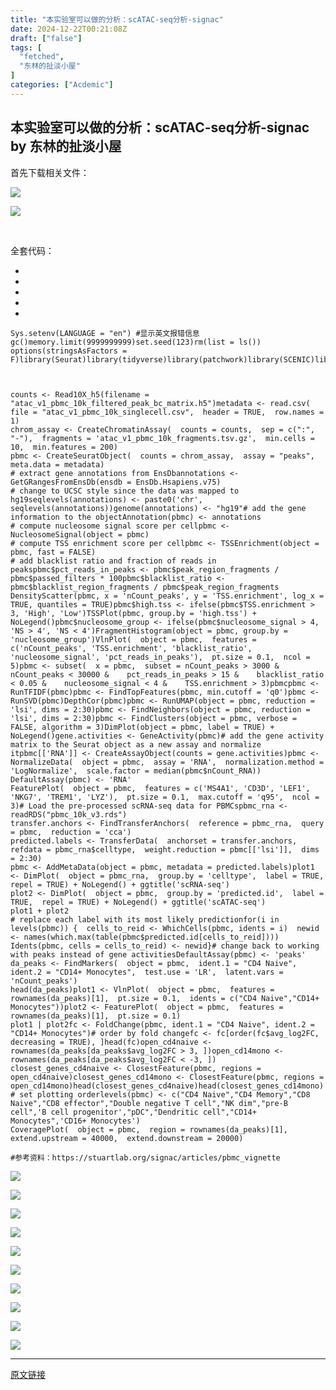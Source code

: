 ```yaml
---
title: "本实验室可以做的分析：scATAC-seq分析-signac"
date: 2024-12-22T00:21:08Z
draft: ["false"]
tags: [
  "fetched",
  "东林的扯淡小屋"
]
categories: ["Acdemic"]
---
```

本实验室可以做的分析：scATAC-seq分析-signac by 东林的扯淡小屋
------
<div><p>首先下载相关文件：<br></p><p><img data-galleryid="" data-ratio="0.5638888888888889" data-s="300,640" data-type="png" data-w="1080" data-src="https://mmbiz.qpic.cn/mmbiz_png/kZ1wdgAscBr9WKRw7ibjDQ9yUBhqhSJxjqypd05JL6Oic71MPQPx4Ixd8I3ffvdSH4N6yGduInrtdVGLpl0LYbIg/640?wx_fmt=png" src="https://mmbiz.qpic.cn/mmbiz_png/kZ1wdgAscBr9WKRw7ibjDQ9yUBhqhSJxjqypd05JL6Oic71MPQPx4Ixd8I3ffvdSH4N6yGduInrtdVGLpl0LYbIg/640?wx_fmt=png"></p><p><img data-galleryid="" data-ratio="0.28854314002828857" data-s="300,640" data-type="png" data-w="707" data-src="https://mmbiz.qpic.cn/mmbiz_png/kZ1wdgAscBr9WKRw7ibjDQ9yUBhqhSJxjDMiaQibVDbibGud8S2KKzIFtItxJyJDznaT3ibwe9GIWK6iaAOdwOtn4HQg/640?wx_fmt=png" src="https://mmbiz.qpic.cn/mmbiz_png/kZ1wdgAscBr9WKRw7ibjDQ9yUBhqhSJxjDMiaQibVDbibGud8S2KKzIFtItxJyJDznaT3ibwe9GIWK6iaAOdwOtn4HQg/640?wx_fmt=png"></p><p><br></p><p>全套代码：<br></p><section><section><ul><li><li><li><li><li></ul><pre data-lang="sql"><code><span>Sys.setenv(LANGUAGE = "en") <span>#显示英文报错信息</span></span></code><code><span>gc()</span></code><code><span>memory.limit(9999999999)</span></code><code><span>set.seed(<span>123</span>)</span></code><code><span>rm(<span>list</span> = ls())  </span></code><code><span>options(stringsAsFactors = F)</span></code><code><span><span>library</span>(Seurat)</span></code><code><span><span>library</span>(tidyverse)</span></code><code><span><span>library</span>(patchwork)</span></code><code><span><span>library</span>(SCENIC)</span></code><code><span><span>library</span>(plyr)</span></code><code><span><span>library</span>(permute)</span></code><code><span><span>library</span>(data.table)</span></code><code><span><span>library</span>(SCopeLoomR)</span></code><code><span><span>library</span>(Signac)</span></code><code><span><span>library</span>(Seurat)</span></code><code><span><span>library</span>(EnsDb.Hsapiens.v75)</span></code><code><span><span>library</span>(ggplot2)</span></code><code><span><span>library</span>(patchwork)</span></code><code><span>setwd(<span>"/data1/yudonglin/scATAC"</span>)</span></code><code><span><br></span></code><code><span><br></span></code><code><span><br></span></code><code><span><br></span></code><code><span>counts &lt;- Read10X_h5(filename = <span>"atac_v1_pbmc_10k_filtered_peak_bc_matrix.h5"</span>)</span></code><code><span>metadata &lt;- read.csv(</span></code><code><span>  <span>file</span> = <span>"atac_v1_pbmc_10k_singlecell.csv"</span>,</span></code><code><span>  header = <span>TRUE</span>,</span></code><code><span>  row.names = <span>1</span></span></code><code><span>)</span></code><code><span><br></span></code><code><span>chrom_assay &lt;- CreateChromatinAssay(</span></code><code><span>  counts = counts,</span></code><code><span>  sep = c(<span>":"</span>, <span>"-"</span>),</span></code><code><span>  fragments = <span>'atac_v1_pbmc_10k_fragments.tsv.gz'</span>,</span></code><code><span>  min.cells = <span>10</span>,</span></code><code><span>  min.features = <span>200</span></span></code><code><span>)</span></code><code><span><br></span></code><code><span>pbmc &lt;- CreateSeuratObject(</span></code><code><span>  counts = chrom_assay,</span></code><code><span>  assay = <span>"peaks"</span>,</span></code><code><span>  meta.data = metadata</span></code><code><span>)</span></code><code><span><br></span></code><code><span><span># extract gene annotations from EnsDb</span></span></code><code><span>annotations &lt;- GetGRangesFromEnsDb(ensdb = EnsDb.Hsapiens.v75)</span></code><code><span><br></span></code><code><span><span># change to UCSC style since the data was mapped to hg19</span></span></code><code><span>seqlevels(annotations) &lt;- paste0(<span>'chr'</span>, seqlevels(annotations))</span></code><code><span>genome(annotations) &lt;- <span>"hg19"</span></span></code><code><span><span># add the gene information to the object</span></span></code><code><span>Annotation(pbmc) &lt;- annotations</span></code><code><span><br></span></code><code><span><span># compute nucleosome signal score per cell</span></span></code><code><span>pbmc &lt;- NucleosomeSignal(<span>object</span> = pbmc)</span></code><code><span><br></span></code><code><span><span># compute TSS enrichment score per cell</span></span></code><code><span>pbmc &lt;- TSSEnrichment(<span>object</span> = pbmc, <span>fast</span> = <span>FALSE</span>)</span></code><code><span><br></span></code><code><span><span># add blacklist ratio and fraction of reads in peaks</span></span></code><code><span>pbmc$pct_reads_in_peaks &lt;- pbmc$peak_region_fragments / pbmc$passed_filters * <span>100</span></span></code><code><span>pbmc$blacklist_ratio &lt;- pbmc$blacklist_region_fragments / pbmc$peak_region_fragments</span></code><code><span><br></span></code><code><span>DensityScatter(pbmc, x = <span>'nCount_peaks'</span>, y = <span>'TSS.enrichment'</span>, log_x = <span>TRUE</span>, quantiles = <span>TRUE</span>)</span></code><code><span>pbmc$high.tss &lt;- ifelse(pbmc$TSS.enrichment &gt; <span>3</span>, <span>'High'</span>, <span>'Low'</span>)</span></code><code><span>TSSPlot(pbmc, group.by = <span>'high.tss'</span>) + NoLegend()</span></code><code><span>pbmc$nucleosome_group &lt;- ifelse(pbmc$nucleosome_signal &gt; <span>4</span>, <span>'NS &gt; 4'</span>, <span>'NS &lt; 4'</span>)</span></code><code><span>FragmentHistogram(<span>object</span> = pbmc, group.by = <span>'nucleosome_group'</span>)</span></code><code><span>VlnPlot(</span></code><code><span>  <span>object</span> = pbmc,</span></code><code><span>  features = c(<span>'nCount_peaks'</span>, <span>'TSS.enrichment'</span>, <span>'blacklist_ratio'</span>, <span>'nucleosome_signal'</span>, <span>'pct_reads_in_peaks'</span>),</span></code><code><span>  pt.size = <span>0.1</span>,</span></code><code><span>  ncol = <span>5</span></span></code><code><span>)</span></code><code><span>pbmc &lt;- subset(</span></code><code><span>  x = pbmc,</span></code><code><span>  subset = nCount_peaks &gt; <span>3000</span> &amp;</span></code><code><span>    nCount_peaks &lt; <span>30000</span> &amp;</span></code><code><span>    pct_reads_in_peaks &gt; <span>15</span> &amp;</span></code><code><span>    blacklist_ratio &lt; <span>0.05</span> &amp;</span></code><code><span>    nucleosome_signal &lt; <span>4</span> &amp;</span></code><code><span>    TSS.enrichment &gt; <span>3</span></span></code><code><span>)</span></code><code><span>pbmc</span></code><code><span>pbmc &lt;- RunTFIDF(pbmc)</span></code><code><span>pbmc &lt;- FindTopFeatures(pbmc, min.cutoff = <span>'q0'</span>)</span></code><code><span>pbmc &lt;- RunSVD(pbmc)</span></code><code><span>DepthCor(pbmc)</span></code><code><span>pbmc &lt;- RunUMAP(<span>object</span> = pbmc, reduction = <span>'lsi'</span>, dims = <span>2</span>:<span>30</span>)</span></code><code><span>pbmc &lt;- FindNeighbors(<span>object</span> = pbmc, reduction = <span>'lsi'</span>, dims = <span>2</span>:<span>30</span>)</span></code><code><span>pbmc &lt;- FindClusters(<span>object</span> = pbmc, verbose = <span>FALSE</span>, algorithm = <span>3</span>)</span></code><code><span>DimPlot(<span>object</span> = pbmc, label = <span>TRUE</span>) + NoLegend()</span></code><code><span>gene.activities &lt;- GeneActivity(pbmc)</span></code><code><span><span># add the gene activity matrix to the Seurat object as a new assay and normalize it</span></span></code><code><span>pbmc[[<span>'RNA'</span>]] &lt;- CreateAssayObject(counts = gene.activities)</span></code><code><span>pbmc &lt;- NormalizeData(</span></code><code><span>  <span>object</span> = pbmc,</span></code><code><span>  assay = <span>'RNA'</span>,</span></code><code><span>  normalization.method = <span>'LogNormalize'</span>,</span></code><code><span>  scale.factor = <span>median</span>(pbmc$nCount_RNA)</span></code><code><span>)</span></code><code><span><br></span></code><code><span>DefaultAssay(pbmc) &lt;- <span>'RNA'</span></span></code><code><span><br></span></code><code><span>FeaturePlot(</span></code><code><span>  <span>object</span> = pbmc,</span></code><code><span>  features = c(<span>'MS4A1'</span>, <span>'CD3D'</span>, <span>'LEF1'</span>, <span>'NKG7'</span>, <span>'TREM1'</span>, <span>'LYZ'</span>),</span></code><code><span>  pt.size = <span>0.1</span>,</span></code><code><span>  max.cutoff = <span>'q95'</span>,</span></code><code><span>  ncol = <span>3</span></span></code><code><span>)</span></code><code><span><span># Load the pre-processed scRNA-seq data for PBMCs</span></span></code><code><span>pbmc_rna &lt;- readRDS(<span>"pbmc_10k_v3.rds"</span>)</span></code><code><span><br></span></code><code><span>transfer.anchors &lt;- FindTransferAnchors(</span></code><code><span>  <span>reference</span> = pbmc_rna,</span></code><code><span>  <span>query</span> = pbmc,</span></code><code><span>  reduction = <span>'cca'</span></span></code><code><span>)</span></code><code><span><br></span></code><code><span>predicted.labels &lt;- TransferData(</span></code><code><span>  anchorset = transfer.anchors,</span></code><code><span>  refdata = pbmc_rna$celltype,</span></code><code><span>  weight.reduction = pbmc[[<span>'lsi'</span>]],</span></code><code><span>  dims = <span>2</span>:<span>30</span></span></code><code><span>)</span></code><code><span><br></span></code><code><span>pbmc &lt;- AddMetaData(<span>object</span> = pbmc, metadata = predicted.labels)</span></code><code><span>plot1 &lt;- DimPlot(</span></code><code><span>  <span>object</span> = pbmc_rna,</span></code><code><span>  group.by = <span>'celltype'</span>,</span></code><code><span>  label = <span>TRUE</span>,</span></code><code><span>  repel = <span>TRUE</span>) + NoLegend() + ggtitle(<span>'scRNA-seq'</span>)</span></code><code><span><br></span></code><code><span>plot2 &lt;- DimPlot(</span></code><code><span>  <span>object</span> = pbmc,</span></code><code><span>  group.by = <span>'predicted.id'</span>,</span></code><code><span>  label = <span>TRUE</span>,</span></code><code><span>  repel = <span>TRUE</span>) + NoLegend() + ggtitle(<span>'scATAC-seq'</span>)</span></code><code><span><br></span></code><code><span>plot1 + plot2</span></code><code><span><br></span></code><code><span><span># replace each label with its most likely prediction</span></span></code><code><span><span>for</span>(i <span>in</span> <span>levels</span>(pbmc)) {</span></code><code><span>  cells_to_reid &lt;- WhichCells(pbmc, idents = i)</span></code><code><span>  newid &lt;- <span>names</span>(which.max(<span>table</span>(pbmc$predicted.id[cells_to_reid])))</span></code><code><span>  Idents(pbmc, cells = cells_to_reid) &lt;- newid</span></code><code><span>}</span></code><code><span><span># change back to working with peaks instead of gene activities</span></span></code><code><span>DefaultAssay(pbmc) &lt;- <span>'peaks'</span></span></code><code><span><br></span></code><code><span>da_peaks &lt;- FindMarkers(</span></code><code><span>  <span>object</span> = pbmc,</span></code><code><span>  ident<span>.1</span> = <span>"CD4 Naive"</span>,</span></code><code><span>  ident<span>.2</span> = <span>"CD14+ Monocytes"</span>,</span></code><code><span>  test.use = <span>'LR'</span>,</span></code><code><span>  latent.vars = <span>'nCount_peaks'</span></span></code><code><span>)</span></code><code><span><br></span></code><code><span><span>head</span>(da_peaks)</span></code><code><span>plot1 &lt;- VlnPlot(</span></code><code><span>  <span>object</span> = pbmc,</span></code><code><span>  features = rownames(da_peaks)[<span>1</span>],</span></code><code><span>  pt.size = <span>0.1</span>,</span></code><code><span>  idents = c(<span>"CD4 Naive"</span>,<span>"CD14+ Monocytes"</span>)</span></code><code><span>)</span></code><code><span>plot2 &lt;- FeaturePlot(</span></code><code><span>  <span>object</span> = pbmc,</span></code><code><span>  features = rownames(da_peaks)[<span>1</span>],</span></code><code><span>  pt.size = <span>0.1</span></span></code><code><span>)</span></code><code><span><br></span></code><code><span>plot1 | plot2</span></code><code><span>fc &lt;- FoldChange(pbmc, ident<span>.1</span> = <span>"CD4 Naive"</span>, ident<span>.2</span> = <span>"CD14+ Monocytes"</span>)</span></code><code><span><span># order by fold change</span></span></code><code><span>fc &lt;- fc[<span>order</span>(fc$avg_log2FC, decreasing = <span>TRUE</span>), ]</span></code><code><span><span>head</span>(fc)</span></code><code><span>open_cd4naive &lt;- rownames(da_peaks[da_peaks$avg_log2FC &gt; <span>3</span>, ])</span></code><code><span>open_cd14mono &lt;- rownames(da_peaks[da_peaks$avg_log2FC &lt; <span>-3</span>, ])</span></code><code><span><br></span></code><code><span>closest_genes_cd4naive &lt;- ClosestFeature(pbmc, regions = open_cd4naive)</span></code><code><span>closest_genes_cd14mono &lt;- ClosestFeature(pbmc, regions = open_cd14mono)</span></code><code><span><span>head</span>(closest_genes_cd4naive)</span></code><code><span><span>head</span>(closest_genes_cd14mono)</span></code><code><span><br></span></code><code><span><span># set plotting order</span></span></code><code><span><span>levels</span>(pbmc) &lt;- c(<span>"CD4 Naive"</span>,<span>"CD4 Memory"</span>,<span>"CD8 Naive"</span>,<span>"CD8 effector"</span>,<span>"Double negative T cell"</span>,<span>"NK dim"</span>,<span>"pre-B cell"</span>,<span>'B cell progenitor'</span>,<span>"pDC"</span>,<span>"Dendritic cell"</span>,<span>"CD14+ Monocytes"</span>,<span>'CD16+ Monocytes'</span>)</span></code><code><span><br></span></code><code><span>CoveragePlot(</span></code><code><span>  <span>object</span> = pbmc,</span></code><code><span>  region = rownames(da_peaks)[<span>1</span>],</span></code><code><span>  extend.upstream = <span>40000</span>,</span></code><code><span>  extend.downstream = <span>20000</span></span></code><code><span>)</span></code><code><span><br></span></code><code><span><br></span></code><code><span><span>#参考资料：https://stuartlab.org/signac/articles/pbmc_vignette</span></span></code><code><span><br></span></code></pre></section></section><p><img data-galleryid="" data-ratio="1.0629629629629629" data-s="300,640" data-type="jpeg" data-w="1080" data-src="https://mmbiz.qpic.cn/mmbiz_png/kZ1wdgAscBr9WKRw7ibjDQ9yUBhqhSJxj6ia5iaxicW6I3gD75SeIJQbsRTScgbyToMXDeRBc19ThbgesxIvEanIpA/640?wx_fmt=png" src="https://mmbiz.qpic.cn/mmbiz_png/kZ1wdgAscBr9WKRw7ibjDQ9yUBhqhSJxj6ia5iaxicW6I3gD75SeIJQbsRTScgbyToMXDeRBc19ThbgesxIvEanIpA/640?wx_fmt=png"></p><p><img data-galleryid="" data-ratio="1.0629629629629629" data-s="300,640" data-type="jpeg" data-w="1080" data-src="https://mmbiz.qpic.cn/mmbiz_png/kZ1wdgAscBr9WKRw7ibjDQ9yUBhqhSJxjGdLzgHYO5e3b2bBRILFendmtia7noFIxhTEL9mmicBGugAXgMWicLE8SA/640?wx_fmt=png" src="https://mmbiz.qpic.cn/mmbiz_png/kZ1wdgAscBr9WKRw7ibjDQ9yUBhqhSJxjGdLzgHYO5e3b2bBRILFendmtia7noFIxhTEL9mmicBGugAXgMWicLE8SA/640?wx_fmt=png"></p><p><img data-galleryid="" data-ratio="1.0629629629629629" data-s="300,640" data-type="jpeg" data-w="1080" data-src="https://mmbiz.qpic.cn/mmbiz_png/kZ1wdgAscBr9WKRw7ibjDQ9yUBhqhSJxjTb7JQIyRuib5XLsCicvRRicWemiaJjQyEANXvvNB1rUb24Hl0kNMCNvFSw/640?wx_fmt=png" src="https://mmbiz.qpic.cn/mmbiz_png/kZ1wdgAscBr9WKRw7ibjDQ9yUBhqhSJxjTb7JQIyRuib5XLsCicvRRicWemiaJjQyEANXvvNB1rUb24Hl0kNMCNvFSw/640?wx_fmt=png"></p><p><img data-galleryid="" data-ratio="0.5990740740740741" data-s="300,640" data-type="jpeg" data-w="1080" data-src="https://mmbiz.qpic.cn/mmbiz_png/kZ1wdgAscBr9WKRw7ibjDQ9yUBhqhSJxjodEEfzXhe9jjkOk9tObqBf9C8ia1EbphE9rbYVM5VEUrhicNnb8pIcrw/640?wx_fmt=png" src="https://mmbiz.qpic.cn/mmbiz_png/kZ1wdgAscBr9WKRw7ibjDQ9yUBhqhSJxjodEEfzXhe9jjkOk9tObqBf9C8ia1EbphE9rbYVM5VEUrhicNnb8pIcrw/640?wx_fmt=png"></p><p><img data-galleryid="" data-ratio="1.0629629629629629" data-s="300,640" data-type="jpeg" data-w="1080" data-src="https://mmbiz.qpic.cn/mmbiz_png/kZ1wdgAscBr9WKRw7ibjDQ9yUBhqhSJxj1icQQ7bs4zVgtKkLJnaSiaTArnrcuxicAINv0TPPInRReWF3BsZc1dzwg/640?wx_fmt=png" src="https://mmbiz.qpic.cn/mmbiz_png/kZ1wdgAscBr9WKRw7ibjDQ9yUBhqhSJxj1icQQ7bs4zVgtKkLJnaSiaTArnrcuxicAINv0TPPInRReWF3BsZc1dzwg/640?wx_fmt=png"></p><p><img data-galleryid="" data-ratio="1.0629629629629629" data-s="300,640" data-type="jpeg" data-w="1080" data-src="https://mmbiz.qpic.cn/mmbiz_png/kZ1wdgAscBr9WKRw7ibjDQ9yUBhqhSJxjfqA8152b8x8OnPBYsnr8pqCzqkuQs0S6kkN30gibnFDTdfoteNHzrKA/640?wx_fmt=png" src="https://mmbiz.qpic.cn/mmbiz_png/kZ1wdgAscBr9WKRw7ibjDQ9yUBhqhSJxjfqA8152b8x8OnPBYsnr8pqCzqkuQs0S6kkN30gibnFDTdfoteNHzrKA/640?wx_fmt=png"></p><p><img data-galleryid="" data-ratio="1.0629629629629629" data-s="300,640" data-type="jpeg" data-w="1080" data-src="https://mmbiz.qpic.cn/mmbiz_png/kZ1wdgAscBr9WKRw7ibjDQ9yUBhqhSJxjrRPcYhEqfDKjuUyWjOXN6k3Hepy1fficauibVtK8l5eczyicYaHWicRoYw/640?wx_fmt=png" src="https://mmbiz.qpic.cn/mmbiz_png/kZ1wdgAscBr9WKRw7ibjDQ9yUBhqhSJxjrRPcYhEqfDKjuUyWjOXN6k3Hepy1fficauibVtK8l5eczyicYaHWicRoYw/640?wx_fmt=png"></p><p><img data-galleryid="" data-ratio="1.0629629629629629" data-s="300,640" data-type="jpeg" data-w="1080" data-src="https://mmbiz.qpic.cn/mmbiz_png/kZ1wdgAscBr9WKRw7ibjDQ9yUBhqhSJxjiaqjdUAxDdwjibRK58h3j6LPiaL2rIsWfibRjvNcf8dRJyX3XWPyfhicxkw/640?wx_fmt=png" src="https://mmbiz.qpic.cn/mmbiz_png/kZ1wdgAscBr9WKRw7ibjDQ9yUBhqhSJxjiaqjdUAxDdwjibRK58h3j6LPiaL2rIsWfibRjvNcf8dRJyX3XWPyfhicxkw/640?wx_fmt=png"></p><p><img data-galleryid="" data-ratio="1.0629629629629629" data-s="300,640" data-type="jpeg" data-w="1080" data-src="https://mmbiz.qpic.cn/mmbiz_png/kZ1wdgAscBr9WKRw7ibjDQ9yUBhqhSJxjhnPCy8YgCSgLibjUWYgic3XYNoJn8cK0ibjH3iaNRmQzWdpm6v1iclMOBEg/640?wx_fmt=png" src="https://mmbiz.qpic.cn/mmbiz_png/kZ1wdgAscBr9WKRw7ibjDQ9yUBhqhSJxjhnPCy8YgCSgLibjUWYgic3XYNoJn8cK0ibjH3iaNRmQzWdpm6v1iclMOBEg/640?wx_fmt=png"></p><p><img data-galleryid="" data-ratio="1.0629629629629629" data-s="300,640" data-type="jpeg" data-w="1080" data-src="https://mmbiz.qpic.cn/mmbiz_png/kZ1wdgAscBr9WKRw7ibjDQ9yUBhqhSJxjKGkuCIa4lm4pmkXxy8kCcjtOMCtpRSibNjPST08dkPmheCmj3xqkNQA/640?wx_fmt=png" src="https://mmbiz.qpic.cn/mmbiz_png/kZ1wdgAscBr9WKRw7ibjDQ9yUBhqhSJxjKGkuCIa4lm4pmkXxy8kCcjtOMCtpRSibNjPST08dkPmheCmj3xqkNQA/640?wx_fmt=png"><span></span></p><p><mp-style-type data-value="3"></mp-style-type></p></div>  
<hr>
<a href="https://mp.weixin.qq.com/s/qqi6gAa7w-4bFIed9duOAw",target="_blank" rel="noopener noreferrer">原文链接</a>
